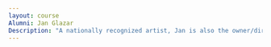 ```yaml
---
layout: course
Alumni: Jan Glazar
Description: "A nationally recognized artist, Jan is also the owner/director of Art Start Studio in Manteno. She also is executive director of Harvest View Assisted Living in Herscher and a board member and volunteer for a number of community organizations."
---
```

